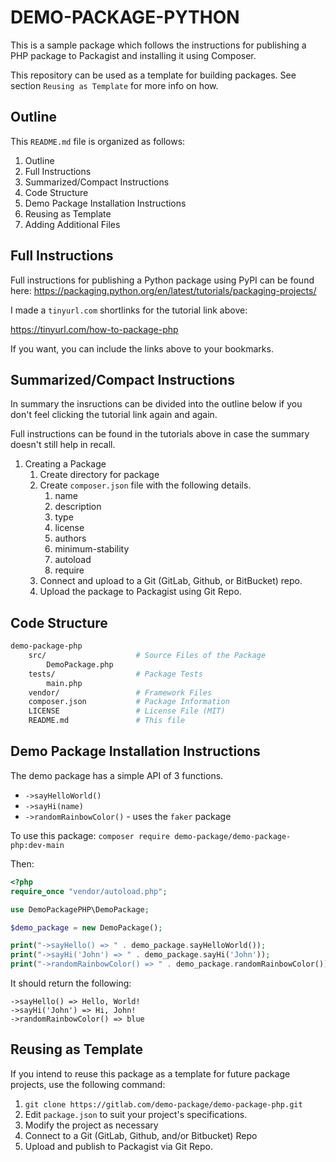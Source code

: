 # DEMO-PACKAGE-PYTHON 
This is a sample package which follows the instructions 
for publishing a PHP package to Packagist and installing it using Composer. 

This repository can be used as a template for building packages. 
See section `Reusing as Template` for more info on how.

## Outline 
This `README.md` file is organized as follows: 

1. Outline 
2. Full Instructions 
3. Summarized/Compact Instructions
4. Code Structure 
5. Demo Package Installation Instructions
6. Reusing as Template
7. Adding Additional Files

## Full Instructions 
Full instructions for publishing a Python package using 
PyPI can be found here: 
https://packaging.python.org/en/latest/tutorials/packaging-projects/

I made a `tinyurl.com` shortlinks for the 
tutorial link above:

https://tinyurl.com/how-to-package-php

If you want, you can include the links above to your
bookmarks.

## Summarized/Compact Instructions 
In summary the insructions can be divided into the outline below
if you don't feel clicking the tutorial link again and again.

Full instructions can be found in the tutorials above in case 
the summary doesn't still help in recall.

1. Creating a Package 
    1. Create directory for package 
    1. Create `composer.json` file with the following details. 
        1. name
        1. description
        1. type
        1. license
        1. authors 
        1. minimum-stability
        1. autoload
        1. require
    1. Connect and upload to a Git (GitLab, Github, or BitBucket) repo.
    1. Upload the package to Packagist using Git Repo.

## Code Structure 

```bash
demo-package-php
    src/                    # Source Files of the Package
        DemoPackage.php 
    tests/                  # Package Tests 
        main.php
    vendor/                 # Framework Files
    composer.json           # Package Information
    LICENSE                 # License File (MIT)
    README.md               # This file 
```

## Demo Package Installation Instructions
The demo package has a simple API of 3 functions. 

* `->sayHelloWorld()`
* `->sayHi(name)`
* `->randomRainbowColor()` - uses the `faker` package 

To use this package: 
`composer require demo-package/demo-package-php:dev-main`

Then: 
```php
<?php
require_once "vendor/autoload.php"; 

use DemoPackagePHP\DemoPackage;

$demo_package = new DemoPackage();

print("->sayHello() => " . demo_package.sayHelloWorld()); 
print("->sayHi('John') => " . demo_package.sayHi('John'));
print("->randomRainbowColor() => " . demo_package.randomRainbowColor());
```
It should return the following: 
```
->sayHello() => Hello, World! 
->sayHi('John') => Hi, John!
->randomRainbowColor() => blue
```

## Reusing as Template
If you intend to reuse this package as a template for future package projects, use the following command: 

1. `git clone https://gitlab.com/demo-package/demo-package-php.git`
1. Edit `package.json` to suit your project's specifications. 
1. Modify the project as necessary
1. Connect to a Git (GitLab, Github, and/or Bitbucket) Repo
1. Upload and publish to Packagist via Git Repo.